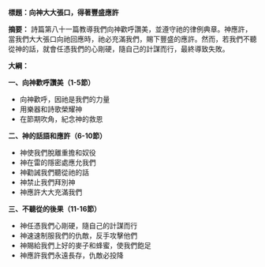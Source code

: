 **標題：向神大大張口，得著豐盛應許**

**摘要：**
詩篇第八十一篇教導我們向神歡呼讚美，並遵守祂的律例典章。神應許，當我們大大張口向祂回應時，祂必充滿我們，賜下豐盛的應許。然而，若我們不聽從神的話，就會任憑我們的心剛硬，隨自己的計謀而行，最終導致失敗。

**大綱：**

**一、向神歡呼讚美（1-5節）**
* 向神歡呼，因祂是我們的力量
* 用樂器和詩歌榮耀神
* 在節期吹角，紀念神的救恩

**二、神的話語和應許（6-10節）**
* 神使我們脫離重擔和奴役
* 神在雷的隱密處應允我們
* 神勸誡我們聽從祂的話
* 神禁止我們拜別神
* 神應許大大充滿我們

**三、不聽從的後果（11-16節）**
* 神任憑我們心剛硬，隨自己的計謀而行
* 神速速制服我們的仇敵，反手攻擊他們
* 神賜給我們上好的麥子和蜂蜜，使我們飽足
* 神應許我們永遠長存，仇敵必投降